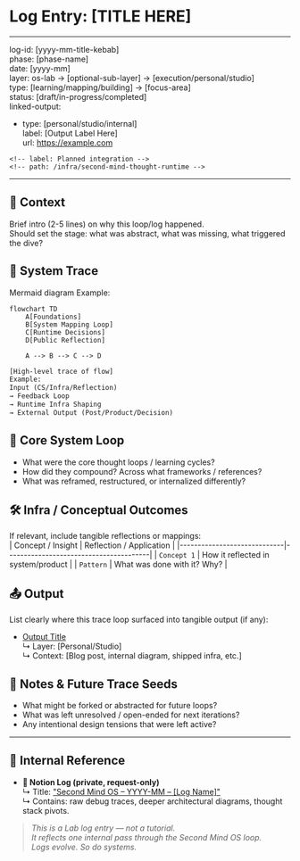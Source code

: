 # Log Entry: [TITLE HERE]

---
log-id: [yyyy-mm-title-kebab]  
phase: [phase-name]  
date: [yyyy-mm]  
layer: os-lab → [optional-sub-layer] → [execution/personal/studio]  
type: [learning/mapping/building] → [focus-area]  
status: [draft/in-progress/completed]  
linked-output:  
  - type: [personal/studio/internal]  
    label: [Output Label Here]  
    url: https://example.com  
  <!-- - type: studio (optional) -->  
    <!-- label: Planned integration -->  
    <!-- path: /infra/second-mind-thought-runtime -->  
---

## 📍 Context

Brief intro (2-5 lines) on why this loop/log happened.  
Should set the stage: what was abstract, what was missing, what triggered the dive?

## 🧱 System Trace

Mermaid diagram
Example:

```mermaid
flowchart TD
    A[Foundations]
    B[System Mapping Loop]
    C[Runtime Decisions]
    D[Public Reflection]

    A --> B --> C --> D
```

```txt
[High-level trace of flow]
Example:
Input (CS/Infra/Reflection)
→ Feedback Loop
→ Runtime Infra Shaping
→ External Output (Post/Product/Decision)
```

## 🔧 Core System Loop

- What were the core thought loops / learning cycles?
- How did they compound? Across what frameworks / references?
- What was reframed, restructured, or internalized differently?

## 🛠️ Infra / Conceptual Outcomes

If relevant, include tangible reflections or mappings:  
| Concept / Insight | Reflection / Application |
|-----------------------------|----------------------------------------|
| `Concept 1` | How it reflected in system/product |
| `Pattern` | What was done with it? Why? |

## 📤 Output

List clearly where this trace loop surfaced into tangible output (if any):

- [Output Title](https://example.com)  
  ↳ Layer: [Personal/Studio]  
  ↳ Context: [Blog post, internal diagram, shipped infra, etc.]

## 🧭 Notes & Future Trace Seeds

- What might be forked or abstracted for future loops?
- What was left unresolved / open-ended for next iterations?
- Any intentional design tensions that were left active?

---

## 🔗 Internal Reference

- **📓 Notion Log (private, request-only)**  
  ↳ Title: ["Second Mind OS – YYYY-MM – [Log Name]"](https://link-to-notion-if-used.com)  
  ↳ Contains: raw debug traces, deeper architectural diagrams, thought stack pivots.

> _This is a Lab log entry — not a tutorial.  
> It reflects one internal pass through the Second Mind OS loop.  
> Logs evolve. So do systems._

